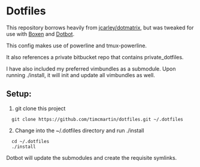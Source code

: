 # Dotfiles

This repository borrows heavily from [jcarley/dotmatrix](https://github.com/jcarley/dotmatrix),
but was tweaked for use with [Boxen](https://boxen.github.com/) and [Dotbot](https://github.com/anishathalye/dotbot).

This config makes use of powerline and tmux-powerline.

It also references a private bitbucket repo that contains private_dotfiles.

I have also included my preferred vimbundles as a submodule.  Upon running ./install, it will init and update all vimbundles as well.

## Setup:

1. git clone this project

```
  git clone https://github.com/timcmartin/dotfiles.git ~/.dotfiles
```

2. Change into the ~/.dotfiles directory and run ./install

```
  cd ~/.dotfiles
  ./install
```

Dotbot will update the submodules and create the requisite symlinks.
